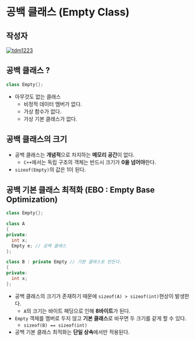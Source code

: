 # **공백 클래스 (Empty Class)**

## 작성자
[![tdm1223](https://avatars1.githubusercontent.com/u/21440957?s=100&v=4)](https://github.com/tdm1223)

## 공백 클래스 ?

```cpp
class Empty{};
```

- 아무것도 없는 클래스
  - 비정적 데이터 멤버가 없다.
  - 가상 함수가 없다.
  - 가상 기본 클래스가 없다.

## 공백 클래스의 크기
- 공백 클래스는 **개념적**으로 차지하는 **메모리 공간**이 없다.
  - `C++`에서는 독립 구조의 객체는 반드시 크기가 **0을 넘어야**한다.
- `sizeof(Empty)`의 값은 1이 된다.

## 공백 기본 클래스 최적화 (EBO : Empty Base Optimization)

```cpp
class Empty{};

class A
{
private:
  int x;
  Empty e; // 공백 클래스
};

class B : private Empty // 기본 클래스로 만든다.
{
private:
  int x;
};
```

- 공백 클래스의 크기가 존재하기 때문에 `sizeof(A) > sizeof(int)`현상이 발생한다.
  - `A`의 크기는 바이트 패딩으로 인해 **8바이트**가 된다.
- `Empty` 객체를 멤버로 두지 않고 **기본 클래스**로 바꾸면 두 크기를 같게 할 수 있다.
  - `sizeof(B) == sizeof(int)`
- 공백 기본 클래스 최적화는 **단일 상속**에서만 적용된다.
